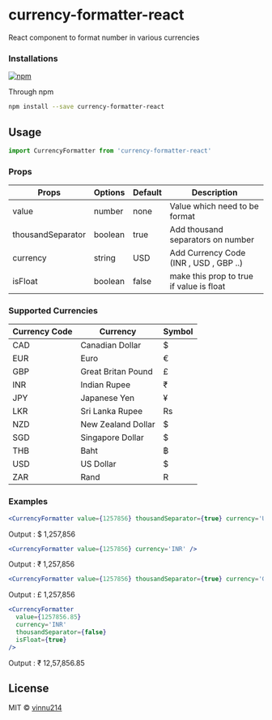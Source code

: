 # currency-formatter-react

React component to format number in various currencies

### Installations

[![npm](https://img.shields.io/npm/dm/currency-formatter-react.svg)](https://www.npmjs.com/package/currency-formatter-react)

Through npm

```bash
npm install --save currency-formatter-react
```

## Usage

```jsx
import CurrencyFormatter from 'currency-formatter-react'
```

### Props

| Props             | Options | Default | Description                              |
| ----------------- | ------- | ------- | ---------------------------------------- |
| value             | number  | none    | Value which need to be format            |
| thousandSeparator | boolean | true    | Add thousand separators on number        |
| currency          | string  | USD     | Add Currency Code (INR , USD , GBP ..)   |
| isFloat           | boolean | false   | make this prop to true if value is float |

### Supported Currencies

| Currency Code | Currency           | Symbol |
| ------------- | ------------------ | ------ |
| CAD           | Canadian Dollar    | $      |
| EUR           | Euro               | €      |
| GBP           | Great Britan Pound | £      |
| INR           | Indian Rupee       | ₹      |
| JPY           | Japanese Yen       | ¥      |
| LKR           | Sri Lanka Rupee    | Rs     |
| NZD           | New Zealand Dollar | $      |
| SGD           | Singapore Dollar   | $      |
| THB           | Baht               | ฿      |
| USD           | US Dollar          | $      |
| ZAR           | Rand               | R      |

### Examples

```jsx
<CurrencyFormatter value={1257856} thousandSeparator={true} currency='USD' />
```

Output : $ 1,257,856

```jsx
<CurrencyFormatter value={1257856} currency='INR' />
```

Output : ₹ 1,257,856

```jsx
<CurrencyFormatter value={1257856} thousandSeparator={true} currency='GBP' />
```

Output : £ 1,257,856

```jsx
<CurrencyFormatter
  value={1257856.85}
  currency='INR'
  thousandSeparator={false}
  isFloat={true}
/>
```

Output : ₹ 12,57,856.85

## License

MIT © [vinnu214](https://github.com/vinnu214)

